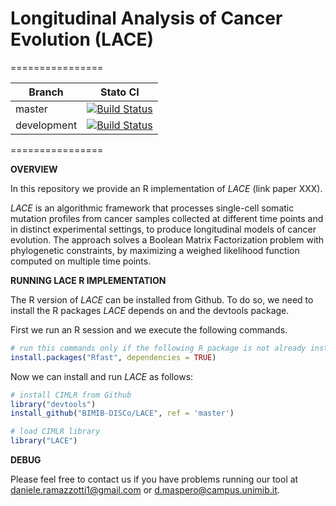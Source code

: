 # Longitudinal Analysis of Cancer Evolution (LACE)
================

| Branch              | Stato CI      |
|---------------------|---------------|
| master | [![Build Status](https://travis-ci.com/BIMIB-DISCo/LACE/builds/139504986)](https://travis-ci.com/BIMIB-DISCo/LACE/builds/139504986) |
| development | [![Build Status](https://travis-ci.com/BIMIB-DISCo/LACE/builds/139505042)](https://travis-ci.com/BIMIB-DISCo/LACE/builds/139505042) |

================

**OVERVIEW**

In this repository we provide an R implementation of *LACE* (link paper XXX). 

*LACE* is an algorithmic framework that processes single-cell somatic mutation profiles from cancer samples collected at different 
time points and in distinct experimental settings, to produce longitudinal models of cancer evolution. The approach solves a Boolean Matrix 
Factorization problem with phylogenetic constraints, by maximizing a weighed likelihood function computed on multiple time points. 

**RUNNING LACE R IMPLEMENTATION**

The R version of *LACE* can be installed from Github. To do so, we need to install the R packages *LACE* depends on and the devtools package. 

First we run an R session and we execute the following commands. 

```r
# run this commands only if the following R package is not already installed
install.packages("Rfast", dependencies = TRUE)
```

Now we can install and run *LACE* as follows: 

```r
# install CIMLR from Github
library("devtools")
install_github("BIMIB-DISCo/LACE", ref = 'master')

# load CIMLR library
library("LACE")
```

**DEBUG**

Please feel free to contact us if you have problems running our tool at daniele.ramazzotti1@gmail.com or d.maspero@campus.unimib.it. 
